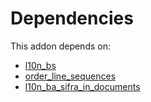 # Dependencies

This addon depends on:

- [l10n_bs](https://github.com/bringout/odoo-bringout-l10n_bs/tree/b1897ffad51e5694fb56872f87e760d6c0ab6a4f)
- [order_line_sequences](https://github.com/bringout/cybrosys/tree/fc40b6e83364405110154c7b17fd120f6f6d0000/odoo-bringout-cybrosys-order_line_sequences)
- [l10n_ba_sifra_in_documents](https://github.com/bringout/odoo-bringout-l10n_ba_sifra_in_documents/tree/d4abce736471a051e393fa93d374004ce015d5e2)
